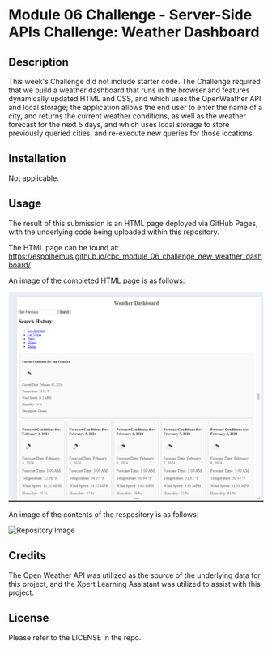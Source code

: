 # Module 06 Challenge - Server-Side APIs Challenge: Weather Dashboard

## Description

This week's Challenge did not include starter code.  The Challenge required that we build a weather dashboard that runs in the browser and features dynamically updated HTML and CSS, and which uses the OpenWeather API and local storage; the application allows the end user to enter the name of a city, and returns the current weather conditions, as well as the weather forecast for the next 5 days, and which uses local storage to store previously queried cities, and re-execute new queries for those locations.

## Installation

Not applicable.

## Usage

The result of this submission is an HTML page deployed via GitHub Pages, with the underlying code being uploaded within this repository.

The HTML page can be found at: https://espolhemus.github.io/cbc_module_06_challenge_new_weather_dashboard/

An image of the completed HTML page is as follows:

![Final HTML Page](/assets/images/finished_html_screenshot_20240203.png)

An image of the contents of the respository is as follows:

![Repository Image](/assets/images/respository_screenshot_20240203.png)

## Credits

The Open Weather API was utilized as the source of the underlying data for this project, and the Xpert Learning Assistant was utilized to assist with this project.

## License

Please refer to the LICENSE in the repo.
